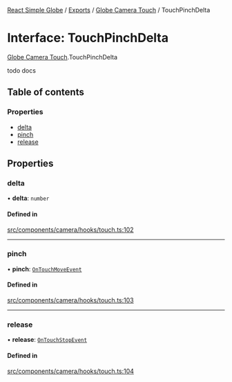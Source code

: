 [React Simple Globe](../README.md) / [Exports](../modules.md) / [Globe Camera Touch](../modules/Globe_Camera_Touch.md) / TouchPinchDelta

# Interface: TouchPinchDelta

[Globe Camera Touch](../modules/Globe_Camera_Touch.md).TouchPinchDelta

todo docs

## Table of contents

### Properties

- [delta](Globe_Camera_Touch.TouchPinchDelta.md#delta)
- [pinch](Globe_Camera_Touch.TouchPinchDelta.md#pinch)
- [release](Globe_Camera_Touch.TouchPinchDelta.md#release)

## Properties

### delta

• **delta**: `number`

#### Defined in

[src/components/camera/hooks/touch.ts:102](https://github.com/Gaushao/d3-react-globe/blob/4f7a1a2/src/components/camera/hooks/touch.ts#L102)

___

### pinch

• **pinch**: [`OnTouchMoveEvent`](Globe_Camera_Touch.OnTouchMoveEvent.md)

#### Defined in

[src/components/camera/hooks/touch.ts:103](https://github.com/Gaushao/d3-react-globe/blob/4f7a1a2/src/components/camera/hooks/touch.ts#L103)

___

### release

• **release**: [`OnTouchStopEvent`](Globe_Camera_Touch.OnTouchStopEvent.md)

#### Defined in

[src/components/camera/hooks/touch.ts:104](https://github.com/Gaushao/d3-react-globe/blob/4f7a1a2/src/components/camera/hooks/touch.ts#L104)
